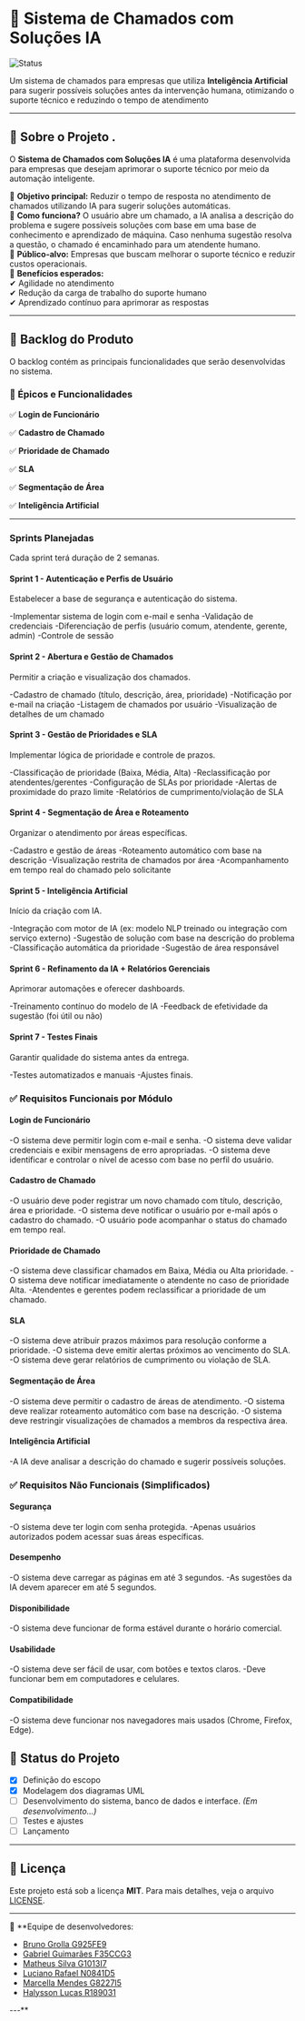 # 📌 Sistema de Chamados com Soluções IA  

![Status](https://img.shields.io/badge/status-em%20planejamento-blue)

Um sistema de chamados para empresas que utiliza **Inteligência Artificial** para sugerir possíveis soluções antes da intervenção humana, otimizando o suporte técnico e reduzindo o tempo de atendimento

---

## 📖 Sobre o Projeto  .
O **Sistema de Chamados com Soluções IA** é uma plataforma desenvolvida para empresas que desejam aprimorar o suporte técnico por meio da automação inteligente.  

🔹 **Objetivo principal:** Reduzir o tempo de resposta no atendimento de chamados utilizando IA para sugerir soluções automáticas.  
🔹 **Como funciona?** O usuário abre um chamado, a IA analisa a descrição do problema e sugere possíveis soluções com base em uma base de conhecimento e aprendizado de máquina. Caso nenhuma sugestão resolva a questão, o chamado é encaminhado para um atendente humano.  
🔹 **Público-alvo:** Empresas que buscam melhorar o suporte técnico e reduzir custos operacionais.  
🔹 **Benefícios esperados:**  
✔ Agilidade no atendimento  
✔ Redução da carga de trabalho do suporte humano  
✔ Aprendizado contínuo para aprimorar as respostas  

---

## 📌 Backlog do Produto  
O backlog contém as principais funcionalidades que serão desenvolvidas no sistema.  

### **📍 Épicos e Funcionalidades**  
✅ **Login de Funcionário**  

✅ **Cadastro de Chamado**  

✅ **Prioridade de Chamado**  

✅ **SLA**  

✅ **Segmentação de Área**  

✅ **Inteligência Artificial**  

---

### Sprints Planejadas
Cada sprint terá duração de 2 semanas.

#### Sprint 1 - Autenticação e Perfis de Usuário
Estabelecer a base de segurança e autenticação do sistema.

-Implementar sistema de login com e-mail e senha
-Validação de credenciais
-Diferenciação de perfis (usuário comum, atendente, gerente, admin)
-Controle de sessão

#### Sprint 2 - Abertura e Gestão de Chamados
Permitir a criação e visualização dos chamados.

-Cadastro de chamado (título, descrição, área, prioridade)
-Notificação por e-mail na criação
-Listagem de chamados por usuário
-Visualização de detalhes de um chamado

#### Sprint 3 - Gestão de Prioridades e SLA
Implementar lógica de prioridade e controle de prazos.

-Classificação de prioridade (Baixa, Média, Alta)
-Reclassificação por atendentes/gerentes
-Configuração de SLAs por prioridade
-Alertas de proximidade do prazo limite
-Relatórios de cumprimento/violação de SLA

#### Sprint 4 - Segmentação de Área e Roteamento
Organizar o atendimento por áreas específicas.

-Cadastro e gestão de áreas
-Roteamento automático com base na descrição
-Visualização restrita de chamados por área
-Acompanhamento em tempo real do chamado pelo solicitante

#### Sprint 5 - Inteligência Artificial
Início da criação com IA.

-Integração com motor de IA (ex: modelo NLP treinado ou integração com serviço externo)
-Sugestão de solução com base na descrição do problema
-Classificação automática da prioridade
-Sugestão de área responsável

#### Sprint 6 - Refinamento da IA + Relatórios Gerenciais
Aprimorar automações e oferecer dashboards.

-Treinamento contínuo do modelo de IA
-Feedback de efetividade da sugestão (foi útil ou não)

#### Sprint 7 - Testes Finais
Garantir qualidade do sistema antes da entrega.

-Testes automatizados e manuais
-Ajustes finais.

### ✅ Requisitos Funcionais por Módulo
#### Login de Funcionário
-O sistema deve permitir login com e-mail e senha.
-O sistema deve validar credenciais e exibir mensagens de erro apropriadas.
-O sistema deve identificar e controlar o nível de acesso com base no perfil do usuário.

#### Cadastro de Chamado
-O usuário deve poder registrar um novo chamado com título, descrição, área e prioridade.
-O sistema deve notificar o usuário por e-mail após o cadastro do chamado.
-O usuário pode acompanhar o status do chamado em tempo real.

#### Prioridade de Chamado
-O sistema deve classificar chamados em Baixa, Média ou Alta prioridade.
-O sistema deve notificar imediatamente o atendente no caso de prioridade Alta.
-Atendentes e gerentes podem reclassificar a prioridade de um chamado.

#### SLA 
-O sistema deve atribuir prazos máximos para resolução conforme a prioridade.
-O sistema deve emitir alertas próximos ao vencimento do SLA.
-O sistema deve gerar relatórios de cumprimento ou violação de SLA.

#### Segmentação de Área
-O sistema deve permitir o cadastro de áreas de atendimento.
-O sistema deve realizar roteamento automático com base na descrição.
-O sistema deve restringir visualizações de chamados a membros da respectiva área.

#### Inteligência Artificial
-A IA deve analisar a descrição do chamado e sugerir possíveis soluções.

### ✅ Requisitos Não Funcionais (Simplificados)
#### Segurança
-O sistema deve ter login com senha protegida.
-Apenas usuários autorizados podem acessar suas áreas específicas.

#### Desempenho
-O sistema deve carregar as páginas em até 3 segundos.
-As sugestões da IA devem aparecer em até 5 segundos.

#### Disponibilidade
-O sistema deve funcionar de forma estável durante o horário comercial.

#### Usabilidade
-O sistema deve ser fácil de usar, com botões e textos claros.
-Deve funcionar bem em computadores e celulares.

#### Compatibilidade
-O sistema deve funcionar nos navegadores mais usados (Chrome, Firefox, Edge).


## 📝 Status do Projeto  
- [x] Definição do escopo  
- [x] Modelagem dos diagramas UML  
- [ ] Desenvolvimento do sistema, banco de dados e interface. *(Em desenvolvimento...)*  
- [ ] Testes e ajustes  
- [ ] Lançamento   

---

## 📄 Licença  
Este projeto está sob a licença **MIT**. Para mais detalhes, veja o arquivo [LICENSE](LICENSE).

---

📌 **Equipe de desenvolvedores:

- [Bruno Grolla G925FE9](https://github.com/BrunoGrolla)  
- [Gabriel Guimarães F35CCG3](https://github.com/guimagabs)  
- [Matheus Silva G1013I7](https://github.com/MatheusSilva77)
- [Luciano Rafael N0841D5](https://github.com/lozss)
- [Marcella Mendes G8227I5](https://github.com/mahsouz444)
- [Halysson Lucas R189031](https://github.com/Hass-Lima)
  
---** 


